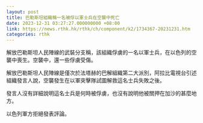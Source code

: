 ```yaml
---
layout: post
title: 巴勒斯坦組織稱一名被俘以軍士兵在空襲中死亡
date: 2023-12-31 03:27:27.000000000 +08:00
link: https://news.rthk.hk/rthk/ch/component/k2/1734367-20231231.htm
categories: rthk
---
```


解放巴勒斯坦人民陣線的武裝分支稱，該組織俘虜的一名以軍士兵，在以色列的空襲中喪生。空襲中，還一些俘虜受傷。

解放巴勒斯坦人民陣線是僅次於法塔赫的巴解組織第二大派別，阿拉比電視台引述組織發言人說，空襲發生在以軍突擊隊試圖解救這名士兵失敗之後。

發言人沒有詳細說明這名士兵是何時被俘虜，也沒有說明他被關押在加沙的甚麼地方。

以色列軍方拒絕發表評論。
